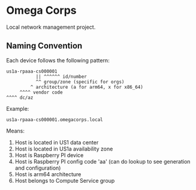 # Omega Corps

Local network management project.

## Naming Convention

Each device follows the following pattern:

```
us1a-rpaaa-cs000001
           || ^^^^^^ id/number
           ^^ group/zone (specific for orgs)
         ^ architecture (a for arm64, x for x86_64)
     ^^^^ vendor code
^^^^ dc/az
```

Example:

```
us1a-rpaaa-cs000001.omegacorps.local
```

Means:

1. Host is located in US1 data center
2. Host is located in US1a availability zone
3. Host is Raspberry PI device
4. Host is Raspberry PI config code 'aa' (can do lookup to see generation and configuration)
5. Host is arm64 architecture
6. Host belongs to Compute Service group
